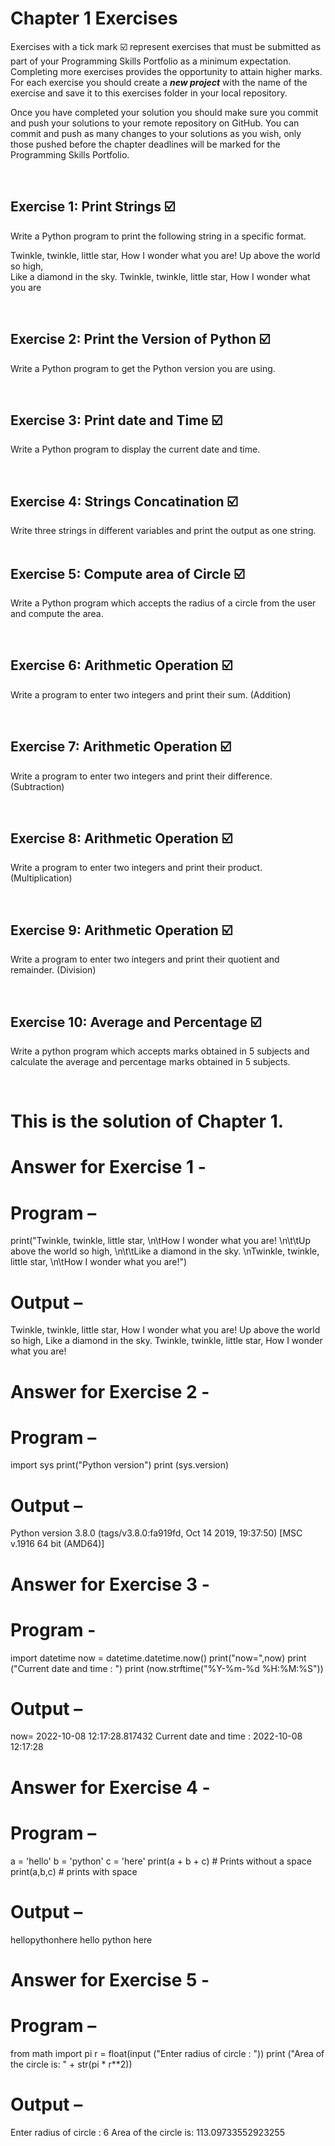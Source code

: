 # Chapter 1 Exercises

Exercises with a tick mark :ballot_box_with_check: represent exercises that must be submitted as part of your Programming Skills Portfolio as a minimum expectation. Completing more exercises provides the opportunity to attain higher marks. For each exercise you should create a _**new project**_ with the name of the exercise and save it to this exercises folder in your local repository.

Once you have completed your solution you should make sure you commit and push your solutions to your remote repository on GitHub. You can commit and push as many changes to your solutions as you wish, only those pushed before the chapter deadlines will be marked for the Programming Skills Portfolio.  


&nbsp;

## Exercise 1: Print Strings :ballot_box_with_check:

Write a Python program to print the following string in a specific format.

Twinkle, twinkle, little star,
	How I wonder what you are! 
		Up above the world so high,   		
		Like a diamond in the sky. 
Twinkle, twinkle, little star, 
	How I wonder what you are

&nbsp;
&nbsp;
&nbsp;
## Exercise 2: Print the Version of Python :ballot_box_with_check:

 Write a Python program to get the Python version you are using.


&nbsp;
&nbsp;
&nbsp;
## Exercise 3: Print date and Time :ballot_box_with_check:

Write a Python program to display the current date and time.

&nbsp;
&nbsp;
&nbsp;

## Exercise 4: Strings Concatination :ballot_box_with_check:

Write three strings in different variables and print the output as one string.
&nbsp;
&nbsp;
&nbsp;

## Exercise 5: Compute area of Circle :ballot_box_with_check:

Write a Python program which accepts the radius of a circle from the user and compute the area.

&nbsp;
&nbsp;
&nbsp;

## Exercise 6: Arithmetic Operation :ballot_box_with_check:

Write a program to enter two integers and print their sum. (Addition)

&nbsp;
&nbsp;
&nbsp;

## Exercise 7: Arithmetic Operation :ballot_box_with_check:

Write a program to enter two integers and print their difference. (Subtraction)

&nbsp;
&nbsp;
&nbsp;

## Exercise 8: Arithmetic Operation  :ballot_box_with_check:

Write a program to enter two integers and print their product. (Multiplication)

&nbsp;
&nbsp;
&nbsp;

## Exercise 9: Arithmetic Operation  :ballot_box_with_check:

Write a program to enter two integers and print their quotient and remainder. (Division)

&nbsp;
&nbsp;
&nbsp;

## Exercise 10: Average and Percentage  :ballot_box_with_check:

Write a python program which accepts marks obtained in 5 subjects and calculate the average and percentage marks obtained in 5 subjects.

&nbsp;
&nbsp;
&nbsp;

# This is the solution of Chapter 1.

# Answer for Exercise 1 -

# Program – 
print("Twinkle, twinkle, little star, \n\tHow I wonder what you are! \n\t\tUp above the world so high, \n\t\tLike a diamond in the sky. \nTwinkle, twinkle, little star, \n\tHow I wonder what you are!")

# Output – 
Twinkle, twinkle, little star, 
	How I wonder what you are! 
		Up above the world so high, 
		Like a diamond in the sky. 
Twinkle, twinkle, little star, 
	How I wonder what you are!

# Answer for Exercise 2 -

# Program – 
import sys
print("Python version")
print (sys.version)

# Output – 
Python version
3.8.0 (tags/v3.8.0:fa919fd, Oct 14 2019, 19:37:50) [MSC v.1916 64 bit (AMD64)]

# Answer for Exercise 3 -

# Program - 
import datetime
now = datetime.datetime.now()
print("now=",now)
print ("Current date and time : ")
print (now.strftime("%Y-%m-%d %H:%M:%S"))

# Output – 
now= 2022-10-08 12:17:28.817432
Current date and time : 
2022-10-08 12:17:28

# Answer for Exercise 4 - 

# Program –
a = 'hello' 
b = 'python'
c = 'here'
print(a + b + c)  # Prints without a space 
print(a,b,c)    # prints with space

# Output – 
hellopythonhere
hello python here 

# Answer for Exercise 5 -

# Program –
from math import pi
r = float(input ("Enter radius of circle : "))
print ("Area of the circle is: " + str(pi * r**2))

# Output – 
Enter radius of circle : 6
Area of the circle is: 113.09733552923255






